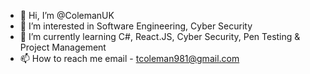 - 👋 Hi, I’m @ColemanUK
- 👀 I’m interested in Software Engineering, Cyber Security
- 🌱 I’m currently learning C#, React.JS, Cyber Security, Pen Testing & Project Management
- 📫 How to reach me email - tcoleman981@gmail.com
